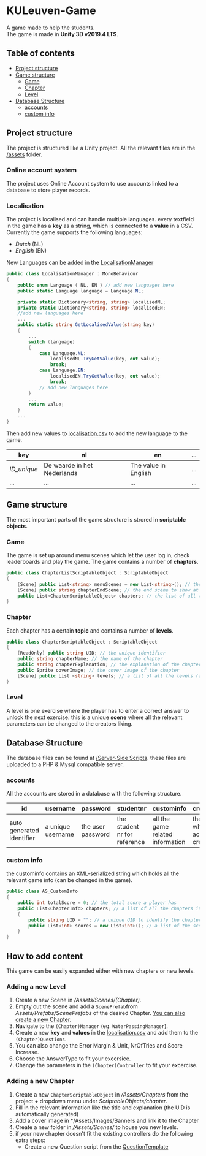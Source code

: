 # KULeuven-Game
A game made to help the students.  
The game is made in **Unity 3D v2019.4 LTS**.

## Table of contents
- [Project structure](#Project-structure)
- [Game structure](#Game-structure)
    - [Game](#Game)
    - [Chapter](#Chapter)
    - [Level](#Level)
- [Database Structure](#Database-Structure)
    - [accounts](#accounts)
    - [custom info](#custom-info)

## Project structure
The project is structured like a Unity project. All the relevant files are in the [/assets](../master/Assets) folder. 

### Online account system
The project uses Online Account system to use accounts linked to a database to store player records.

### Localisation
The project is localised and can handle multiple languages.
every textfield in the game has a **key** as a string, which is connected to a **value** in a CSV.
Currently the game supports the following languages:
- *Dutch* (NL)
- *English* (EN)

New Languages can be added in the [LocalisationManager](../master/Assets/Scripts/Localisation/LocalisationManager.cs)
```C#
public class LocalisationManager : MonoBehaviour
{
    public enum Language { NL, EN } // add new languages here
    public static Language language = Language.NL;

    private static Dictionary<string, string> localisedNL;
    private static Dictionary<string, string> localisedEN;
    //add new languages here
    ...
    public static string GetLocalisedValue(string key)
    {
        ...
        switch (language)
        {
            case Language.NL:
                localisedNL.TryGetValue(key, out value);
                break;
            case Language.EN:
                localisedEN.TryGetValue(key, out value);
                break;
            // add new languages here
        }
        ...
        return value;
    }
    ...
}
```
Then add new values to [localisation.csv](../master/Assets/Resources/localisation.csv) to add the new language to the game.

key | nl | en | ... 
--- | --- | --- | --- 
*ID_unique* | De waarde in het Nederlands | The value in English | ...
... |...|...|...


## Game structure
The most important parts of the game structure is strored in **scriptable objects**.

### Game
The game is set up around menu scenes which let the user log in, check leaderboards and play the game.
The game contains a number of **chapters**. 
```C#
public class ChapterListScriptableObject : ScriptableObject
{
    [Scene] public List<string> menuScenes = new List<string>(); // the extra menu scenes
    [Scene] public string chapterEndScene; // the end scene to show at the end of every chapter
    public List<ChapterScriptableObject> chapters; // the list of all the chapters
}
```

### Chapter
Each chapter has a certain **topic** and contains a number of **levels**.
```C#
public class ChapterScriptableObject : ScriptableObject
{
    [ReadOnly] public string UID; // the unique identifier
    public string chapterName; // the name of the chapter
    public string chapterExplanation; // the explanation of the chapter
    public Sprite coverImage; // the cover image of the chapter
    [Scene] public List <string> levels; // a list of all the levels (as UnityScenes)
}
```
### Level
A level is one exercise where the player has to enter a correct answer to unlock the next exercise.
this is a unique **scene** where all the relevant parameters can be changed to the creators liking.


## Database Structure
The database files can be found at [/Server-Side Scripts](../master/Assets/Online%20Account%20System/Server-Side%20Scripts). these files are uploaded to a PHP & Mysql compatible server.

### accounts
All the accounts are stored in a database with the following structure.

id | username | password | studentnr | custominfo | creationdate
--- | --- | --- | --- | --- | ---
auto generated identifier | a unique username | the user password | the student nr for reference | all the game related information | the date when the account was created

### custom info
the custominfo contains an XML-serialized string which holds all the relevant game info (can be changed in the game).

```C#
public class AS_CustomInfo
{
    public int totalScore = 0; // the total score a player has
    public List<ChapterInfo> chapters; // a list of all the chapters in the game
    {
        public string UID = ""; // a unique UID to identify the chapter in the game
        public List<int> scores = new List<int>(); // a list of the score of each level. this also tracks if the player has competed the level when the score is higher then zero
    }
}
```

## How to add content
This game can be easily expanded either with new chapters or new levels.

### Adding a new Level

1. Create a new Scene in */Assets/Scenes/(Chapter)*.
2. Empty out the scene and add a ``ScenePrefab``from *Assets/Prefabs/ScenePrefabs* of the desired Chapter. [You can also create a new Chapter](##Adding-a-new-Chapter).
3. Navigate to the ``(Chapter)Manager`` (eg. ``WaterPassingManager``).
4. Create a new **key** and **values** in the [localisation.csv](../master/Assets/Resources/localisation.csv) and add them to the ``(Chapter)Questions``. 
5. You can also change the Error Margin & Unit, NrOfTries and Score Increase.
6. Choose the AnswerType to fit your excersice.
7. Change the parameters in the ``(Chapter)Controller`` to fit your excercise.

### Adding a new Chapter

1. Create a new ``ChapterScriptableObject`` in */Assets/Chapters* from the project + dropdown menu under *ScriptableObjects/chapter*.
2. Fill in the relevant information like the title and explanation (the UID is automatically generated)
3. Add a cover image in */Assets/Images/Banners and link it to the Chapter
4. Create a new folder in */Assets/Scenes/* to house you new levels.
5. if your new chapter doesn't fit the existing controllers do the following extra steps:
    - Create a new Question script from the [QuestionTemplate]()